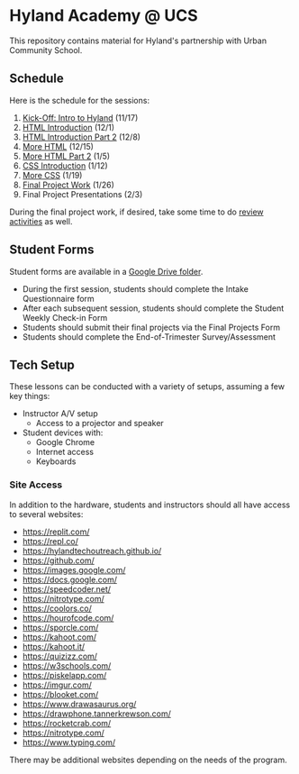 # Hyland Academy @ UCS
This repository contains material for Hyland's partnership with Urban Community School.

## Schedule
Here is the schedule for the sessions:

1. [Kick-Off: Intro to Hyland](IntroHyland/) (11/17)
1. [HTML Introduction](HtmlIntro/) (12/1)
1. [HTML Introduction Part 2](HtmlIntro2/) (12/8)
1. [More HTML](MoreHtml/) (12/15)
1. [More HTML Part 2](MoreHtml2/) (1/5)
1. [CSS Introduction](CssIntro/) (1/12)
1. [More CSS](MoreCss/) (1/19)
1. [Final Project Work](FinalProject/) (1/26)
1. Final Project Presentations (2/3)

During the final project work, if desired, take some time to do [review activities](Extras/ReviewActivities/) as well.

## Student Forms
Student forms are available in a [Google Drive folder](https://drive.google.com/drive/folders/1r1zP91VdcZ5yHcCay0UFXokxaWZRGBO_?ths=true).

- During the first session, students should complete the Intake Questionnaire form
- After each subsequent session, students should complete the Student Weekly Check-in Form
- Students should submit their final projects via the Final Projects Form
- Students should complete the End-of-Trimester Survey/Assessment

## Tech Setup
These lessons can be conducted with a variety of setups, assuming a few key things:

- Instructor A/V setup
  - Access to a projector and speaker
- Student devices with:
  - Google Chrome
  - Internet access
  - Keyboards

### Site Access
In addition to the hardware, students and instructors should all have access to several websites:

- https://replit.com/
- https://repl.co/
- https://hylandtechoutreach.github.io/
- https://github.com/
- https://images.google.com/
- https://docs.google.com/
- https://speedcoder.net/
- https://nitrotype.com/
- https://coolors.co/
- https://hourofcode.com/
- https://sporcle.com/
- https://kahoot.com/
- https://kahoot.it/
- https://quizizz.com/
- https://w3schools.com/
- https://piskelapp.com/
- https://imgur.com/
- https://blooket.com/
- https://www.drawasaurus.org/
- https://drawphone.tannerkrewson.com/
- https://rocketcrab.com/
- https://nitrotype.com/
- https://www.typing.com/

There may be additional websites depending on the needs of the program.
